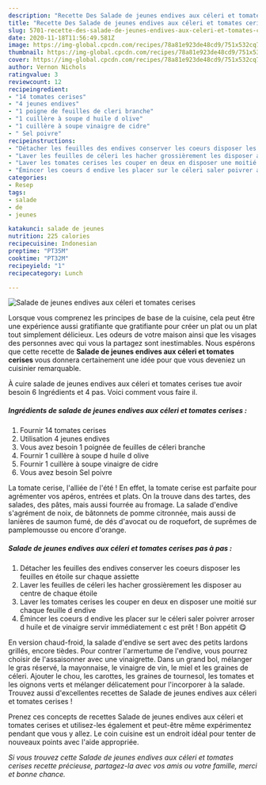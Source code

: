 ```yaml
---
description: "Recette Des Salade de jeunes endives aux céleri et tomates cerises"
title: "Recette Des Salade de jeunes endives aux céleri et tomates cerises"
slug: 5701-recette-des-salade-de-jeunes-endives-aux-celeri-et-tomates-cerises
date: 2020-11-18T11:56:49.581Z
image: https://img-global.cpcdn.com/recipes/78a81e923de48cd9/751x532cq70/salade-de-jeunes-endives-aux-celeri-et-tomates-cerises-photo-principale-de-la-recette.jpg
thumbnail: https://img-global.cpcdn.com/recipes/78a81e923de48cd9/751x532cq70/salade-de-jeunes-endives-aux-celeri-et-tomates-cerises-photo-principale-de-la-recette.jpg
cover: https://img-global.cpcdn.com/recipes/78a81e923de48cd9/751x532cq70/salade-de-jeunes-endives-aux-celeri-et-tomates-cerises-photo-principale-de-la-recette.jpg
author: Vernon Nichols
ratingvalue: 3
reviewcount: 12
recipeingredient:
- "14 tomates cerises"
- "4 jeunes endives"
- "1 poigne de feuilles de cleri branche"
- "1 cuillère à soupe d huile d olive"
- "1 cuillère à soupe vinaigre de cidre"
- " Sel poivre"
recipeinstructions:
- "Détacher les feuilles des endives conserver les coeurs disposer les feuilles en étoile sur chaque assiette"
- "Laver les feuilles de céleri les hacher grossièrement les disposer au centre de chaque étoile"
- "Laver les tomates cerises les couper en deux en disposer une moitié sur chaque feuille d endive"
- "Émincer les coeurs d endive les placer sur le céleri saler poivrer arroser d huile et de vinaigre servir immédiatement c est prêt ! Bon appétit 😋"
categories:
- Resep
tags:
- salade
- de
- jeunes

katakunci: salade de jeunes 
nutrition: 225 calories
recipecuisine: Indonesian
preptime: "PT35M"
cooktime: "PT32M"
recipeyield: "1"
recipecategory: Lunch

---
```



![Salade de jeunes endives aux céleri et tomates cerises](https://img-global.cpcdn.com/recipes/78a81e923de48cd9/751x532cq70/salade-de-jeunes-endives-aux-celeri-et-tomates-cerises-photo-principale-de-la-recette.jpg)

Lorsque vous comprenez les principes de base de la cuisine, cela peut être une expérience aussi gratifiante que gratifiante pour créer un plat ou un plat tout simplement délicieux. Les odeurs de votre maison ainsi que les visages des personnes avec qui vous la partagez sont inestimables. Nous espérons que cette recette de <strong> Salade de jeunes endives aux céleri et tomates cerises </strong> vous donnera certainement une idée pour que vous deveniez un cuisinier remarquable.

<!--inarticleads1-->

À cuire salade de jeunes endives aux céleri et tomates cerises tue avoir besoin 6 Ingrédients et 4 pas. Voici comment vous faire il.

##### Ingrédients de salade de jeunes endives aux céleri et tomates cerises :

1. Fournir 14 tomates cerises
1. Utilisation 4 jeunes endives
1. Vous avez besoin 1 poignée de feuilles de céleri branche
1. Fournir 1 cuillère à soupe d huile d olive
1. Fournir 1 cuillère à soupe vinaigre de cidre
1. Vous avez besoin  Sel poivre


La tomate cerise, l&#39;alliée de l&#39;été ! En effet, la tomate cerise est parfaite pour agrémenter vos apéros, entrées et plats. On la trouve dans des tartes, des salades, des pâtes, mais aussi fourrée au fromage. La salade d&#39;endive s&#39;agrément de noix, de bâtonnets de pomme citronnée, mais aussi de lanières de saumon fumé, de dés d&#39;avocat ou de roquefort, de suprêmes de pamplemousse ou encore d&#39;orange. 

<!--inarticleads2-->

##### Salade de jeunes endives aux céleri et tomates cerises pas à pas :

1. Détacher les feuilles des endives conserver les coeurs disposer les feuilles en étoile sur chaque assiette
1. Laver les feuilles de céleri les hacher grossièrement les disposer au centre de chaque étoile
1. Laver les tomates cerises les couper en deux en disposer une moitié sur chaque feuille d endive
1. Émincer les coeurs d endive les placer sur le céleri saler poivrer arroser d huile et de vinaigre servir immédiatement c est prêt ! Bon appétit 😋


En version chaud-froid, la salade d&#39;endive se sert avec des petits lardons grillés, encore tièdes. Pour contrer l&#39;armertume de l&#39;endive, vous pourrez choisir de l&#39;assaisonner avec une vinaigrette. Dans un grand bol, mélanger le gras réservé, la mayonnaise, le vinaigre de vin, le miel et les graines de céleri. Ajouter le chou, les carottes, les graines de tournesol, les tomates et les oignons verts et mélanger délicatement pour l&#39;incorporer à la salade. Trouvez aussi d&#39;excellentes recettes de Salade de jeunes endives aux céleri et tomates cerises ! 

<!--inarticleads1-->

<p>
Prenez ces concepts de recettes Salade de jeunes endives aux céleri et tomates cerises et utilisez-les également et peut-être même expérimentez pendant que vous y allez. Le coin cuisine est un endroit idéal pour tenter de nouveaux points avec l'aide appropriée.
</p>

<p>
<i>Si vous trouvez cette Salade de jeunes endives aux céleri et tomates cerises recette précieuse, partagez-la avec vos amis ou votre famille, merci et bonne chance.</i>
</p>
